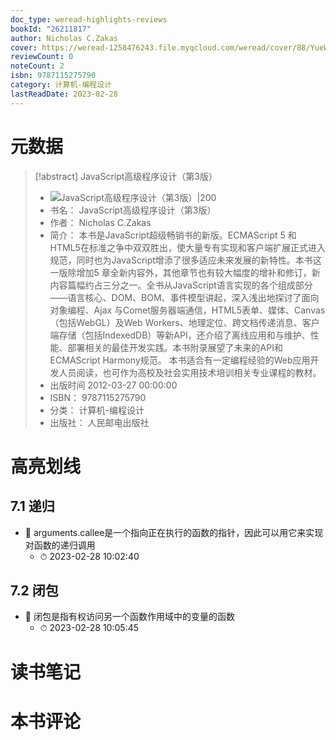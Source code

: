 ```yaml
---
doc_type: weread-highlights-reviews
bookId: "26211817"
author: Nicholas C.Zakas
cover: https://weread-1258476243.file.myqcloud.com/weread/cover/88/YueWen_26211817/t7_YueWen_26211817.jpg
reviewCount: 0
noteCount: 2
isbn: 9787115275790
category: 计算机-编程设计
lastReadDate: 2023-02-28
---
```

# 元数据
> [!abstract] JavaScript高级程序设计（第3版）
> - ![ JavaScript高级程序设计（第3版）|200](https://weread-1258476243.file.myqcloud.com/weread/cover/88/YueWen_26211817/t7_YueWen_26211817.jpg)
> - 书名： JavaScript高级程序设计（第3版）
> - 作者： Nicholas C.Zakas
> - 简介： 本书是JavaScript超级畅销书的新版。ECMAScript 5 和HTML5在标准之争中双双胜出，使大量专有实现和客户端扩展正式进入规范，同时也为JavaScript增添了很多适应未来发展的新特性。本书这一版除增加5 章全新内容外，其他章节也有较大幅度的增补和修订，新内容篇幅约占三分之一。全书从JavaScript语言实现的各个组成部分——语言核心、DOM、BOM、事件模型讲起，深入浅出地探讨了面向对象编程、Ajax 与Comet服务器端通信，HTML5表单、媒体、Canvas（包括WebGL）及Web Workers、地理定位、跨文档传递消息、客户端存储（包括IndexedDB）等新API，还介绍了离线应用和与维护、性能、部署相关的最佳开发实践。本书附录展望了未来的API和ECMAScript Harmony规范。  本书适合有一定编程经验的Web应用开发人员阅读，也可作为高校及社会实用技术培训相关专业课程的教材。
> - 出版时间 2012-03-27 00:00:00
> - ISBN： 9787115275790
> - 分类： 计算机-编程设计
> - 出版社： 人民邮电出版社

# 高亮划线

## 7.1 递归


- 📌 arguments.callee是一个指向正在执行的函数的指针，因此可以用它来实现对函数的递归调用 
    - ⏱ 2023-02-28 10:02:40 
## 7.2 闭包


- 📌 闭包是指有权访问另一个函数作用域中的变量的函数 
    - ⏱ 2023-02-28 10:05:45 
# 读书笔记

# 本书评论
